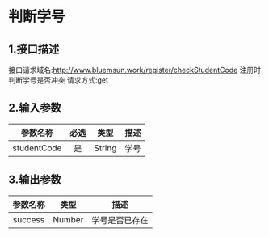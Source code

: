 # 判断学号

## 1.接口描述

接口请求域名:http://www.bluemsun.work/register/checkStudentCode
注册时判断学号是否冲突
请求方式:get

## 2.输入参数

| 参数名称  | 必选  |  类型  |         描述         |
| :-------: | :---: | :----: | :------------------: |
|  studentCode  |  是   | String |        学号   |

## 3.输出参数

| 参数名称 |  类型  |        描述        |
| :------: | :----: | :----------------: |
| success | Number |  学号是否已存在  |
